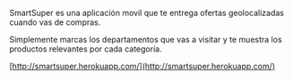 SmartSuper es una aplicación movil que te entrega ofertas geolocalizadas cuando vas de compras.

Simplemente marcas los departamentos que vas a visitar y te muestra los productos relevantes
por cada categoría.

[http://smartsuper.herokuapp.com/](http://smartsuper.herokuapp.com/)
